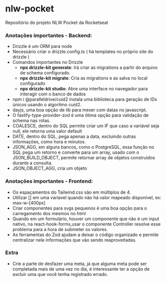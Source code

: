 # nlw-pocket
Repositório do projeto NLW Pocket da Rocketseat

### Anotações importantes - Backend:
- Drizzle é um ORM para node
- Necessário criar o drizzle.config.ts ( há templates no próprio site do drizzle )
- Comandos importantes no Drizzle
    - **npx drizzle-kit generate**: Irá criar as migrations a partir do arquivo de schema configurado.
    - **npx drizzle-kit migrate**: Cria as migrations e as salva no local configurado
    - **npx drizzle-kit studio**: Abre uma interface no navegador para interagir com o banco de dados
- npm i @paralleldrive/cuid2 instala uma biblioteca para geração de IDs únicos usando o algoritmo cuid2.
- dayjs, uma boa opção de lib para mexer com datas no javascript.
- O fastify-type-provider-zod é uma ótima opção para validação de schema nas rotas.
- COALESCE, dentro do SQL permite criar um IF que caso a variável seja null, ele retorna uma valor default
- DATE, dentro do SQL, pega apenas a data, excluindo outras informações, como hora e minutos.
- JSON_AGG, em alguns bancos, como o PostgreSQL, essa função no SQL pega um retorno e converte para um array, usado com o JSON_BUILD_OBJECT, permite retornar array de objetos construidos durante a consulta.
- JSON_OBJECT_AGG, cria um objeto


### Anotações importantes - Frontend:
- Os espaçamentos do Tailwind.css são em múltiplos de 4.
- Utilizar [] em uma varíavel quando não há valor mapeado disponível, ex: max-w-[400px]
- Criar componentes para svgs pequenos é uma boa opção para o carregamento dos mesmos no html
- Quando em um formulário, houver um componente que não é um input nativo, na react-hook-forms,usar o componente Controller resolve esse problema para a hora de submeter os valores.
- As ferramentas do Zod ajudam a deixar o código organizado e permite centralizar nele informações que vão sendo reaproveitadas.


### Extra
- Crie a parte de desfazer uma meta, já que alguma meta pode ser completada mais de uma vez no dia, é interessante ter a opção de excluir uma que você tenha registrado errado.
